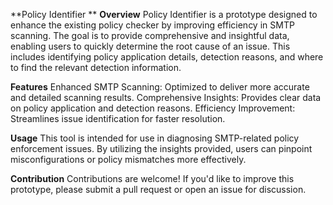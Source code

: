 **Policy Identifier
**
**Overview**
  Policy Identifier is a prototype designed to enhance the existing policy checker by improving efficiency in SMTP scanning. The goal is to provide comprehensive and insightful data, enabling users to quickly determine the root cause of an issue. This includes identifying policy application details, detection reasons, and where to find the relevant detection information.

**Features**
  Enhanced SMTP Scanning: Optimized to deliver more accurate and detailed scanning results.
  Comprehensive Insights: Provides clear data on policy application and detection reasons.
  Efficiency Improvement: Streamlines issue identification for faster resolution.

**Usage**
  This tool is intended for use in diagnosing SMTP-related policy enforcement issues. By utilizing the insights provided, users can pinpoint misconfigurations or policy mismatches more effectively.

**Contribution**
  Contributions are welcome! If you'd like to improve this prototype, please submit a pull request or open an issue for discussion.
